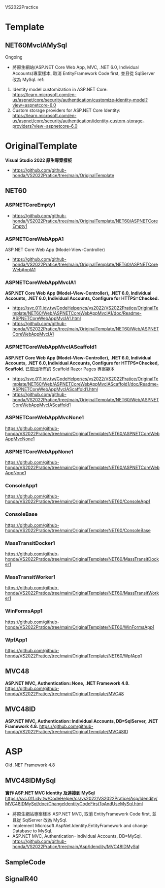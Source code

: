 VS2022Practice

# Template

## NET60MvcIAMySql
Ongoing
- 將原生網站(ASP.NET Core Web App, MVC, .NET 6.0, Individual Accounts)專案樣本, 取消 EntityFramework Code first, 並且從 SqlServer 改為 MySql.
ref:
1. Identity model customization in ASP.NET Core: https://learn.microsoft.com/en-us/aspnet/core/security/authentication/customize-identity-model?view=aspnetcore-6.0
2. Custom storage providers for ASP.NET Core Identity: https://learn.microsoft.com/en-us/aspnet/core/security/authentication/identity-custom-storage-providers?view=aspnetcore-6.0


# OriginalTemplate
**Visual Studio 2022 原生專案樣板**
- https://github.com/github-honda/VS2022Pratice/tree/main/OriginalTemplate

## NET60

### ASPNETCoreEmpty1
- https://github.com/github-honda/VS2022Pratice/tree/main/OriginalTemplate/NET60/ASPNETCoreEmpty1

### ASPNETCoreWebAppA1
ASP.NET Core Web App (Model-View-Controller)
- https://github.com/github-honda/VS2022Pratice/tree/main/OriginalTemplate/NET60/ASPNETCoreWebAppIA1

### ASPNETCoreWebAppMvcIA1
**ASP.NET Core Web App (Model-View-Controller), .NET 6.0, Individual Accounts, .NET 6.0, Individual Accounts, Configure for HTTPS=Checked.**
- https://svc.011.idv.tw/CodeHelper/cs/vs2022/VS2022Pratice/OriginalTemplate/NET60/Web/ASPNETCoreWebAppMvcIA1/doc/Readme-ASPNETCoreWebAppMvcIA1.html
- https://github.com/github-honda/VS2022Pratice/tree/main/OriginalTemplate/NET60/Web/ASPNETCoreWebAppMvcIA1

### ASPNETCoreWebAppMvcIAScaffold1
**ASP.NET Core Web App (Model-View-Controller), .NET 6.0, Individual Accounts, .NET 6.0, Individual Accounts, Configure for HTTPS=Checked, Scaffold.**
已取出所有的 Scaffold Razor Pages 專案範本
- https://svc.011.idv.tw/CodeHelper/cs/vs2022/VS2022Pratice/OriginalTemplate/NET60/Web/ASPNETCoreWebAppMvcIAScaffold1/doc/Readme-ASPNETCoreWebAppMvcIAScaffold1.html
- https://github.com/github-honda/VS2022Pratice/tree/main/OriginalTemplate/NET60/Web/ASPNETCoreWebAppMvcIAScaffold1

### ASPNETCoreWebAppMvcNone1
https://github.com/github-honda/VS2022Pratice/tree/main/OriginalTemplate/NET60/ASPNETCoreWebAppMvcNone1

### ASPNETCoreWebAppNone1
https://github.com/github-honda/VS2022Pratice/tree/main/OriginalTemplate/NET60/ASPNETCoreWebAppNone1

### ConsoleApp1
https://github.com/github-honda/VS2022Pratice/tree/main/OriginalTemplate/NET60/ConsoleApp1

### ConsoleBase
https://github.com/github-honda/VS2022Pratice/tree/main/OriginalTemplate/NET60/ConsoleBase

### MassTransitDocker1
https://github.com/github-honda/VS2022Pratice/tree/main/OriginalTemplate/NET60/MassTransitDocker1

### MassTransitWorker1
https://github.com/github-honda/VS2022Pratice/tree/main/OriginalTemplate/NET60/MassTransitWorker1

### WinFormsApp1
https://github.com/github-honda/VS2022Pratice/tree/main/OriginalTemplate/NET60/WinFormsApp1

### WpfApp1
https://github.com/github-honda/VS2022Pratice/tree/main/OriginalTemplate/NET60/WpfApp1

## MVC48
**ASP.NET MVC, Authentication=None, .NET Framework 4.8.**
https://github.com/github-honda/VS2022Pratice/tree/main/OriginalTemplate/MVC48

## MVC48ID
**ASP.NET MVC,  Authentication=Individual Accounts, DB=SqlServer, .NET Framework 4.8.**
https://github.com/github-honda/VS2022Pratice/tree/main/OriginalTemplate/MVC48ID

# ASP
Old .NET Framework 4.8 

## MVC48IDMySql
**實作 ASP.NET MVC Identity 及連接到 MySql**
https://svc.011.idv.tw/CodeHelper/cs/vs2022/VS2022Pratice/Asp/Idendity/MVC48IDMySql/doc/ChangeIdentityCodeFirstToAndUseMySql.html
- 將原生網站專案樣本 ASP.NET MVC, 取消 EntityFramework Code first, 並且從 SqlServer 改為 MySql.
- Implement Microsoft.AspNet.Identity.EntityFramework and change Database to MySql.
- ASP.NET MVC, Authentication=Individual Accounts, DB=MySql.
https://github.com/github-honda/VS2022Pratice/tree/main/Asp/Idendity/MVC48IDMySql

## SampleCode

## SignalR40
